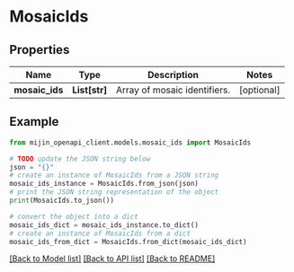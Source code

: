 # MosaicIds


## Properties

Name | Type | Description | Notes
------------ | ------------- | ------------- | -------------
**mosaic_ids** | **List[str]** | Array of mosaic identifiers. | [optional] 

## Example

```python
from mijin_openapi_client.models.mosaic_ids import MosaicIds

# TODO update the JSON string below
json = "{}"
# create an instance of MosaicIds from a JSON string
mosaic_ids_instance = MosaicIds.from_json(json)
# print the JSON string representation of the object
print(MosaicIds.to_json())

# convert the object into a dict
mosaic_ids_dict = mosaic_ids_instance.to_dict()
# create an instance of MosaicIds from a dict
mosaic_ids_from_dict = MosaicIds.from_dict(mosaic_ids_dict)
```
[[Back to Model list]](../README.md#documentation-for-models) [[Back to API list]](../README.md#documentation-for-api-endpoints) [[Back to README]](../README.md)



